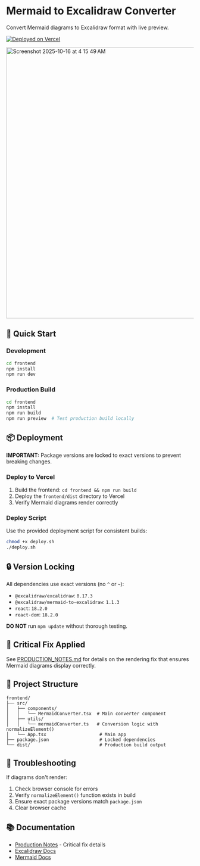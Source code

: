 # Mermaid to Excalidraw Converter

Convert Mermaid diagrams to Excalidraw format with live preview.

[![Deployed on Vercel](https://img.shields.io/badge/Deployed%20on-Vercel-black?style=for-the-badge&logo=vercel)](https://vercel.com/misty-emaners-projects/mermaid2excali)

<img width="1357" height="728" alt="Screenshot 2025-10-16 at 4 15 49 AM" src="https://github.com/user-attachments/assets/b51b1575-f711-4e6c-9240-cd317fdb9caf" />

## 🚀 Quick Start

### Development
```bash
cd frontend
npm install
npm run dev
```

### Production Build
```bash
cd frontend
npm install
npm run build
npm run preview  # Test production build locally
```

## 📦 Deployment

**IMPORTANT:** Package versions are locked to exact versions to prevent breaking changes.

### Deploy to Vercel
1. Build the frontend: `cd frontend && npm run build`
2. Deploy the `frontend/dist` directory to Vercel
3. Verify Mermaid diagrams render correctly

### Deploy Script
Use the provided deployment script for consistent builds:

```bash
chmod +x deploy.sh
./deploy.sh
```

## 🔒 Version Locking

All dependencies use exact versions (no `^` or `~`):
- `@excalidraw/excalidraw`: `0.17.3`
- `@excalidraw/mermaid-to-excalidraw`: `1.1.3`
- `react`: `18.2.0`
- `react-dom`: `18.2.0`

**DO NOT** run `npm update` without thorough testing.

## 🐛 Critical Fix Applied

See [PRODUCTION_NOTES.md](./PRODUCTION_NOTES.md) for details on the rendering fix that ensures Mermaid diagrams display correctly.

## 📝 Project Structure

```
frontend/
├── src/
│   ├── components/
│   │   └── MermaidConverter.tsx  # Main converter component
│   ├── utils/
│   │   └── mermaidConverter.ts   # Conversion logic with normalizeElement()
│   └── App.tsx                    # Main app
├── package.json                   # Locked dependencies
└── dist/                          # Production build output
```

## 🔧 Troubleshooting

If diagrams don't render:
1. Check browser console for errors
2. Verify `normalizeElement()` function exists in build
3. Ensure exact package versions match `package.json`
4. Clear browser cache

## 📚 Documentation

- [Production Notes](./PRODUCTION_NOTES.md) - Critical fix details
- [Excalidraw Docs](https://docs.excalidraw.com/)
- [Mermaid Docs](https://mermaid.js.org/)
